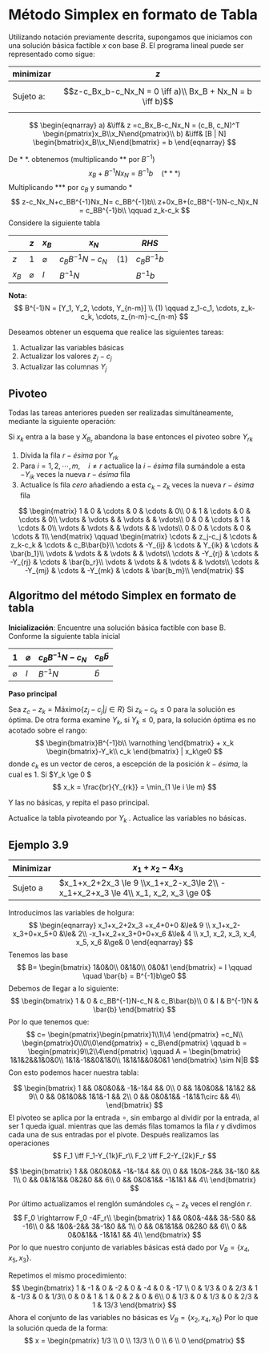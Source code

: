 # Método Simplex en formato de Tabla

Utilizando notación previamente descrita, supongamos que iniciamos con una solución básica factible $x$ con base $B$. El programa lineal puede ser representado como sigue:

| minimizar | $z$                                                       |
| --------- | --------------------------------------------------------- |
| Sujeto a: | $$z-c_Bx_b-c_Nx_N = 0 \iff a)\\ Bx_B + Nx_N = b \iff b)$$ |

$$
\begin{eqnarray}
a) &\iff& z =c_Bx_B-c_Nx_N = (c_B, c_N)^T \begin{pmatrix}x_B\\x_N\end{pmatrix}\\
b) &\iff& [B | N] \begin{bmatrix}x_B\\x_N\end{bmatrix} = b
\end{eqnarray}
$$

De \* \*. obtenemos (multiplicando \*\* por $B^{-1}$)
$$
x_B+B^{-1}Nx_N= B^{-1}b \quad(***)
$$
Multiplicando *** por $c_B$ y sumando *
$$
z-c_Nx_N+c_BB^{-1}Nx_N= c_BB^{-1}b\\
z+0x_B+(c_BB^{-1}N-c_N)x_N = c_BB^{-1}b\\
\qquad z_k-c_k
$$
Considere la siguiente tabla

|       | $z$           | $x_B$         | $x_N$                      | $RHS$        |
| ----- | ------------- | ------------- | -------------------------- | ------------ |
| $z$   | 1             | $\varnothing$ | $c_BB^{-1}N-c_N \quad (1)$ | $c_BB^{-1}b$ |
| $x_B$ | $\varnothing$ | $I$           | $B^{-1}N$                  | $B^{-1}b$    |

**Nota:**
$$
B^{-1}N = [Y_1, Y_2, \cdots, Y_{n-m}]
\\
(1) \qquad z_1-c_1, \cdots, z_k-c_k, \cdots, z_{n-m}-c_{n-m}
$$


Deseamos obtener un esquema que realice las siguientes tareas:

1. Actualizar las variables básicas
2. Actualizar los valores $z_j-c_j$
3. Actualizar las columnas $Y_j$

## Pivoteo

Todas las tareas anteriores pueden ser realizadas simultáneamente, mediante la siguiente operación:

Si $x_k$ entra a la base y $X_{B_r}$ abandona la base entonces el pivoteo sobre $Y_{rk}$

1. Divida la fila $r-ésima$ por $Y_{rk}$
2. Para $i = 1,2,\cdots,m, \quad i \ne r$ actualice la $i-ésima$ fila sumándole a esta $-Y_{ik}$ veces la nueva $r-ésima$ fila
3. Actualice ls fila *cero* añadiendo a esta $c_k-z_k$ veces la nueva $r-ésima$ fila 

$$
\begin{matrix}
1 & 0 & \cdots & 0 & \cdots & 0\\
0 & 1 & \cdots & 0 & \cdots & 0\\
\vdots & \vdots &  & \vdots & & \vdots\\
0 & 0 & \cdots & 1 & \cdots & 0\\
\vdots & \vdots &  & \vdots & & \vdots\\
0 & 0 & \cdots & 0 & \cdots & 1\\
\end{matrix}
\qquad
\begin{matrix}
\cdots & z_j-c_j & \cdots & z_k-c_k & \cdots & c_B\bar{b}\\
\cdots & -Y_{ij} & \cdots & Y_{ik} & \cdots & \bar{b_1}\\
\vdots & \vdots &  & \vdots & & \vdots\\
\cdots & -Y_{rj} & \cdots & -Y_{rj} & \cdots & \bar{b_r}\\
\vdots & \vdots &  & \vdots & & \vdots\\
\cdots & -Y_{mj} & \cdots & -Y_{mk} & \cdots & \bar{b_m}\\
\end{matrix}
$$



## Algoritmo del método Simplex en formato de tabla

**Inicialización**: Encuentre una solución básica factible con base B. Conforme la siguiente tabla inicial

| 1             | $\varnothing$ | $c_BB^{-1}N-c_N$ | $c_B\bar{b}$ |
| ------------- | ------------- | ---------------- | ------------ |
| $\varnothing$ | $I$           | $B^{-1}N$        | $\bar{b}$    |

**Paso principal**

Sea $z_c-z_k=\text{Máximo}\{z_j-c_j | j \in R\}$ Si $z_k-c_k\le0$ para la solución es óptima. De otra forma examine $Y_k$, si $Y_k\le0$, para, la solución óptima es no acotado sobre el rango:
$$
\begin{bmatrix}B^{-1}b\\ \varnothing \end{bmatrix} + x_k \begin{bmatrix}-Y_k\\ c_k \end{bmatrix} | x_k\ge0
$$
 donde $c_k$ es un vector de ceros, a escepción de la posición $k-ésima$, la cual es $1$. Si $Y_k \ge 0 $
$$
x_k = \frac{br}{Y_{rk}} = \min_{1 \le i \le m}
$$


Y las no básicas, y repita el paso principal.

Actualice la tabla pivoteando por $Y_k$ . Actualice las variables no básicas.

## Ejemplo 3.9

| Minimizar | $x_1+x_2-4x_3$                                               |
| --------- | ------------------------------------------------------------ |
| Sujeto a  | $x_1+x_2+2x_3 \le 9 \\x_1+x_2-x_3\le 2\\ -x_1+x_2+x_3 \le 4\\ x_1, x_2, x_3 \ge 0$ |

Introducimos las variables de holgura:
$$
\begin{eqnarray}
x_1+x_2+2x_3 +x_4+0+0 &\le& 9 \\
x_1+x_2-x_3+0+x_5+0 &\le& 2\\
-x_1+x_2+x_3+0+0+x_6 &\le& 4
\\ x_1, x_2, x_3, x_4, x_5, x_6 &\ge& 0
\end{eqnarray}
$$
Tenemos las base
$$
B= 
\begin{bmatrix}
1&0&0\\
0&1&0\\
0&0&1
\end{bmatrix} = I \qquad \quad \bar{b} = B^{-1}b\ge0
$$
Debemos de llegar a lo siguiente:
$$
\begin{bmatrix}
1 & 0 & c_BB^{-1}N-c_N & c_B\bar{b}\\
0 & I & B^{-1}N & \bar{b}
\end{bmatrix}
$$
Por lo que tenemos que:
$$
c=
\begin{pmatrix}\begin{pmatrix}1\\1\\4 \end{pmatrix} =c_N\\
\begin{pmatrix}0\\0\\0\end{pmatrix} = c_B\end{pmatrix}
\qquad
b = \begin{pmatrix}9\\2\\4\end{pmatrix}
\qquad
A = 
\begin{bmatrix}
1&1&2&&1&0&0\\
1&1&-1&&0&1&0\\
1&1&1&&0&0&1
\end{bmatrix} \sim N|B
$$
Con esto podemos hacer nuestra tabla:


$$
\begin{bmatrix}
1 && 0&0&0&& -1&-1&4 && 0\\
0 && 1&0&0&& 1&1&2 && 9\\
0 && 0&1&0&& 1&1&-1 && 2\\
0 && 0&0&1&& -1&1&1\circ && 4\\
\end{bmatrix}
$$
El pivoteo se aplica por la entrada $\circ$, sin embargo al dividir por la entrada, al ser 1 queda igual. mientras que las demás filas  tomamos la fila $r$ y divdimos cada una de sus entradas por el pivote. Después realizamos las operaciones
$$
F_1 \iff F_1-Y_{1k}F_r\\
F_2 \iff F_2-Y_{2k}F_r
$$

$$
\begin{bmatrix}
1 && 0&0&0&& -1&-1&4 && 0\\
0 && 1&0&-2&& 3&-1&0 && 1\\
0 && 0&1&1&& 0&2&0 && 6\\
0 && 0&0&1&& -1&1&1 && 4\\
\end{bmatrix}
$$

Por último actualizamos el renglón sumándoles $c_k-z_k$ veces el renglón $r$.
$$
F_0 \rightarrow F_0 -4F_r\\
\begin{bmatrix}
1 && 0&0&-4&& 3&-5&0 && -16\\
0 && 1&0&-2&& 3&-1&0 && 1\\
0 && 0&1&1&& 0&2&0 && 6\\
0 && 0&0&1&& -1&1&1 && 4\\
\end{bmatrix}
$$
Por lo que nuestro conjunto de variables básicas está dado por $V_B= \{x_4, x_5, x_3\}$.

Repetimos el mismo procedimiento:
$$
\begin{bmatrix}
1 & -1 & 0 & -2 & 0 & -4 & 0 & -17 \\
0 & 1/3 & 0 & 2/3 & 1 & -1/3 & 0 & 1/3\\
0 & 0 & 1 & 1 & 0 & 2 & 0 & 6\\
0 & 1/3 & 0 & 1/3 & 0 & 2/3 & 1 & 13/3
\end{bmatrix}
$$
Ahora el conjunto de las variables no básicas es $V_B = \{x_2,x_4, x_6 \}$ Por lo que la solución queda de la forma: 
$$
x = \begin{pmatrix}
1/3 \\ 0 \\ 13/3 \\ 0 \\ 6 \\ 0
\end{pmatrix}
$$
